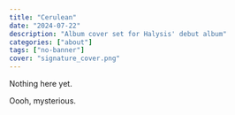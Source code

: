 ```yaml
---
title: "Cerulean"
date: "2024-07-22"
description: "Album cover set for Halysis' debut album"
categories: ["about"]
tags: ["no-banner"]
cover: "signature_cover.png"
---
```


Nothing here yet. 

Oooh, mysterious. 



